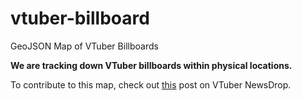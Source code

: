 # vtuber-billboard
GeoJSON Map of VTuber Billboards

**We are tracking down VTuber billboards within physical locations.** 

To contribute to this map, check out [this](https://vtubernewsdrop.com/vtuber-ooh-ads-billboards/) post on VTuber NewsDrop.